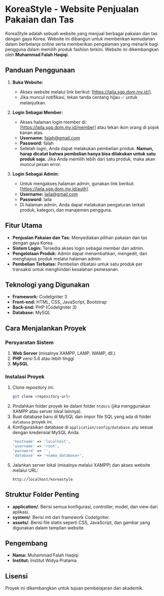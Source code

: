 # KoreaStyle - Website Penjualan Pakaian dan Tas

KoreaStyle adalah sebuah website yang menjual berbagai pakaian dan tas dengan gaya Korea. Website ini dibangun untuk memberikan kemudahan dalam berbelanja online serta memberikan pengalaman yang menarik bagi pengguna dalam memilih produk fashion terkini. Website ini dikembangkan oleh **Muhammad Falah Haqiqi**.

## Panduan Penggunaan

1. **Buka Website:**
   - Akses website melalui link berikut: [https://laila.sgp.dom.my.id/].
   - Jika muncul notifikasi, tekan tanda centang hijau ✅ untuk melanjutkan.

2. **Login Sebagai Member:**
   - Akses halaman login member di: [https://laila.sgp.dom.my.id/member] atau tekan ikon orang di pojok kanan atas.
   - **Username:** falah@gmail.com
   - **Password:** falah
   - Setelah login, Anda dapat melakukan pembelian produk. **Namun, harap dicatat bahwa pembelian hanya bisa dilakukan untuk satu produk saja.** Jika Anda memilih lebih dari satu produk, maka akan muncul pesan error.

3. **Login Sebagai Admin:**
   - Untuk mengakses halaman admin, gunakan link berikut: [https://laila.sgp.dom.my.id/auth].
   - **Username:** laila@gmail.com
   - **Password:** laila
   - Di halaman admin, Anda dapat melakukan pengaturan terkait produk, kategori, dan manajemen pengguna.

## Fitur Utama
- **Penjualan Pakaian dan Tas:** Menyediakan pilihan pakaian dan tas dengan gaya Korea.
- **Sistem Login:** Tersedia akses login sebagai member dan admin.
- **Pengelolaan Produk:** Admin dapat menambahkan, mengedit, dan menghapus produk melalui halaman admin.
- **Pembelian Terbatas:** Pembelian dibatasi untuk satu produk per transaksi untuk menghindari kesalahan pemesanan.

## Teknologi yang Digunakan
- **Framework:** CodeIgniter 3
- **Front-end:** HTML, CSS, JavaScript, Bootstrap
- **Back-end:** PHP (CodeIgniter 3)
- **Database:** MySQL

## Cara Menjalankan Proyek

### Persyaratan Sistem
1. **Web Server** (misalnya XAMPP, LAMP, WAMP, dll.)
2. **PHP** versi 5.6 atau lebih tinggi
3. **MySQL**

### Instalasi Proyek
1. Clone repository ini:
    ```bash
    git clone <repository-url>
    ```
2. Pindahkan folder proyek ke dalam folder `htdocs` (jika menggunakan XAMPP atau server lokal lainnya).
3. Buat database baru di MySQL dan impor file SQL yang ada di folder `database` proyek ini.
4. Konfigurasikan database di `application/config/database.php` sesuai dengan kredensial MySQL Anda.
    ```php
    'hostname' => 'localhost',
    'username' => 'root',
    'password' => '',
    'database' => '<nama_database>',
    ```
5. Jalankan server lokal (misalnya melalui XAMPP) dan akses website melalui URL:
    ```
    http://localhost/koreastyle
    ```

## Struktur Folder Penting
- **application/**: Berisi semua konfigurasi, controller, model, dan view dari aplikasi.
- **system/**: Berisi inti dari framework CodeIgniter.
- **assets/**: Berisi file statis seperti CSS, JavaScript, dan gambar yang digunakan dalam tampilan website.

## Pengembang
- **Nama:** Muhammad Falah Haqiqi
- **Institut:** Institut Widya Pratama

## Lisensi
Proyek ini dikembangkan untuk tujuan pembelajaran dan akademik.
